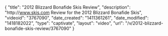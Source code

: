 {
    "title": "2012 Blizzard Bonafide Skis Review",
    "description": "http:\/\/www.skis.com Review for the 2012 Blizzard Bonafide Skis",
    "videoid": "3767090",
    "date_created": "1411361261",
    "date_modified": "1418182022",
    "type": "captivate",
    "layout": "video",
    "url": "\/v\/2012-blizzard-bonafide-skis-review\/3767090"
}